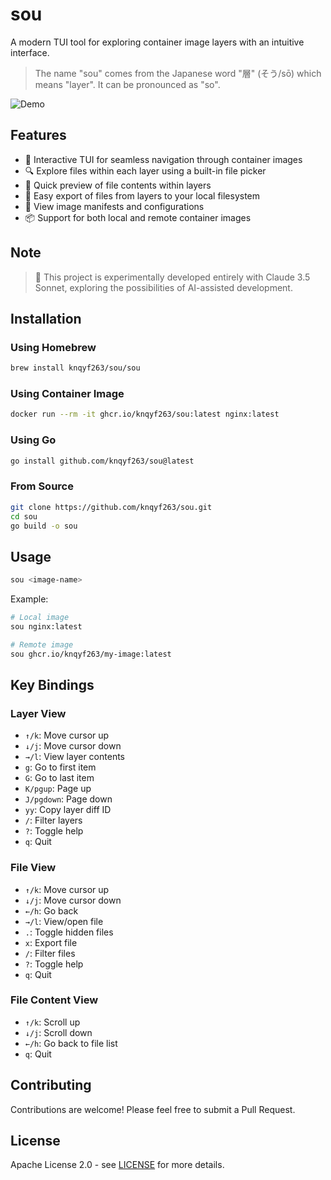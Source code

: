 # sou

A modern TUI tool for exploring container image layers with an intuitive interface.

> The name "sou" comes from the Japanese word "層" (そう/sō) which means "layer". It can be pronounced as "so".

![Demo](docs/demo.gif)

## Features

- 🚀 Interactive TUI for seamless navigation through container images
- 🔍 Explore files within each layer using a built-in file picker
- 👀 Quick preview of file contents within layers
- 💾 Easy export of files from layers to your local filesystem
- 📄 View image manifests and configurations
- 📦 Support for both local and remote container images

## Note

> 🤖 This project is experimentally developed entirely with Claude 3.5 Sonnet, exploring the possibilities of AI-assisted development.

## Installation

### Using Homebrew

```bash
brew install knqyf263/sou/sou
```

### Using Container Image

```bash
docker run --rm -it ghcr.io/knqyf263/sou:latest nginx:latest
```

### Using Go

```bash
go install github.com/knqyf263/sou@latest
```

### From Source

```bash
git clone https://github.com/knqyf263/sou.git
cd sou
go build -o sou
```

## Usage

```bash
sou <image-name>
```

Example:
```bash
# Local image
sou nginx:latest

# Remote image
sou ghcr.io/knqyf263/my-image:latest
```

## Key Bindings

### Layer View
- `↑/k`: Move cursor up
- `↓/j`: Move cursor down
- `→/l`: View layer contents
- `g`: Go to first item
- `G`: Go to last item
- `K/pgup`: Page up
- `J/pgdown`: Page down
- `yy`: Copy layer diff ID
- `/`: Filter layers
- `?`: Toggle help
- `q`: Quit

### File View
- `↑/k`: Move cursor up
- `↓/j`: Move cursor down
- `←/h`: Go back
- `→/l`: View/open file
- `.`: Toggle hidden files
- `x`: Export file
- `/`: Filter files
- `?`: Toggle help
- `q`: Quit

### File Content View
- `↑/k`: Scroll up
- `↓/j`: Scroll down
- `←/h`: Go back to file list
- `q`: Quit

## Contributing

Contributions are welcome! Please feel free to submit a Pull Request.

## License

Apache License 2.0 - see [LICENSE](LICENSE) for more details.
